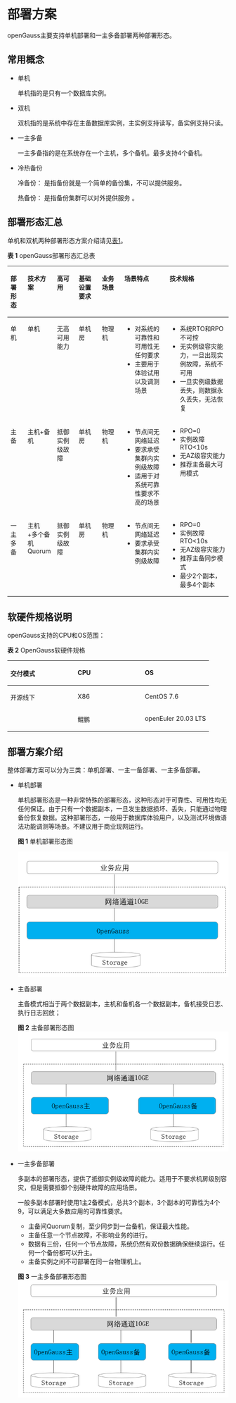 # 部署方案<a name="ZH-CN_TOPIC_0251307662"></a>

openGauss主要支持单机部署和一主多备部署两种部署形态。

## 常用概念<a name="section27911144155312"></a>

-   单机

    单机指的是只有一个数据库实例。

-   双机

    双机指的是系统中存在主备数据库实例，主实例支持读写，备实例支持只读。

-   一主多备

    一主多备指的是在系统存在一个主机，多个备机。最多支持4个备机。

-   冷热备份

    冷备份： 是指备份就是一个简单的备份集，不可以提供服务。

    热备份： 是指备份集群可以对外提供服务 。


## 部署形态汇总<a name="section906197544"></a>

单机和双机两种部署形态方案介绍请见[表1](#zh-cn_topic_0243295239_zh-cn_topic_0240782908_table138801827134510)。

**表 1**  openGauss部署形态汇总表

<a name="zh-cn_topic_0243295239_zh-cn_topic_0240782908_table138801827134510"></a>
<table><thead align="left"><tr id="zh-cn_topic_0243295239_zh-cn_topic_0240782908_row88806271452"><th class="cellrowborder" valign="top" width="7.830783078307831%" id="mcps1.2.8.1.1"><p id="zh-cn_topic_0243295239_zh-cn_topic_0240782908_p9880227184518"><a name="zh-cn_topic_0243295239_zh-cn_topic_0240782908_p9880227184518"></a><a name="zh-cn_topic_0243295239_zh-cn_topic_0240782908_p9880227184518"></a>部署形态</p>
</th>
<th class="cellrowborder" valign="top" width="11.561156115611562%" id="mcps1.2.8.1.2"><p id="zh-cn_topic_0243295239_zh-cn_topic_0240782908_p1388836114920"><a name="zh-cn_topic_0243295239_zh-cn_topic_0240782908_p1388836114920"></a><a name="zh-cn_topic_0243295239_zh-cn_topic_0240782908_p1388836114920"></a>技术方案</p>
</th>
<th class="cellrowborder" valign="top" width="10.051005100510052%" id="mcps1.2.8.1.3"><p id="zh-cn_topic_0243295239_zh-cn_topic_0240782908_p133131537114919"><a name="zh-cn_topic_0243295239_zh-cn_topic_0240782908_p133131537114919"></a><a name="zh-cn_topic_0243295239_zh-cn_topic_0240782908_p133131537114919"></a>高可用</p>
</th>
<th class="cellrowborder" valign="top" width="10.671067106710671%" id="mcps1.2.8.1.4"><p id="zh-cn_topic_0243295239_zh-cn_topic_0240782908_p6990111871915"><a name="zh-cn_topic_0243295239_zh-cn_topic_0240782908_p6990111871915"></a><a name="zh-cn_topic_0243295239_zh-cn_topic_0240782908_p6990111871915"></a>基础设置要求</p>
</th>
<th class="cellrowborder" valign="top" width="10.41104110411041%" id="mcps1.2.8.1.5"><p id="zh-cn_topic_0243295239_zh-cn_topic_0240782908_p103111337154915"><a name="zh-cn_topic_0243295239_zh-cn_topic_0240782908_p103111337154915"></a><a name="zh-cn_topic_0243295239_zh-cn_topic_0240782908_p103111337154915"></a>业务场景</p>
</th>
<th class="cellrowborder" valign="top" width="20.99209920992099%" id="mcps1.2.8.1.6"><p id="zh-cn_topic_0243295239_zh-cn_topic_0240782908_p7880132764518"><a name="zh-cn_topic_0243295239_zh-cn_topic_0240782908_p7880132764518"></a><a name="zh-cn_topic_0243295239_zh-cn_topic_0240782908_p7880132764518"></a>场景特点</p>
</th>
<th class="cellrowborder" valign="top" width="28.48284828482848%" id="mcps1.2.8.1.7"><p id="zh-cn_topic_0243295239_zh-cn_topic_0240782908_p1088012784511"><a name="zh-cn_topic_0243295239_zh-cn_topic_0240782908_p1088012784511"></a><a name="zh-cn_topic_0243295239_zh-cn_topic_0240782908_p1088012784511"></a>技术规格</p>
</th>
</tr>
</thead>
<tbody><tr id="zh-cn_topic_0243295239_zh-cn_topic_0240782908_row18811277455"><td class="cellrowborder" valign="top" width="7.830783078307831%" headers="mcps1.2.8.1.1 "><p id="zh-cn_topic_0243295239_zh-cn_topic_0240782908_p9881162744520"><a name="zh-cn_topic_0243295239_zh-cn_topic_0240782908_p9881162744520"></a><a name="zh-cn_topic_0243295239_zh-cn_topic_0240782908_p9881162744520"></a>单机</p>
</td>
<td class="cellrowborder" valign="top" width="11.561156115611562%" headers="mcps1.2.8.1.2 "><p id="zh-cn_topic_0243295239_zh-cn_topic_0240782908_p288192718457"><a name="zh-cn_topic_0243295239_zh-cn_topic_0240782908_p288192718457"></a><a name="zh-cn_topic_0243295239_zh-cn_topic_0240782908_p288192718457"></a>单机</p>
</td>
<td class="cellrowborder" valign="top" width="10.051005100510052%" headers="mcps1.2.8.1.3 "><p id="zh-cn_topic_0243295239_zh-cn_topic_0240782908_p17881172714513"><a name="zh-cn_topic_0243295239_zh-cn_topic_0240782908_p17881172714513"></a><a name="zh-cn_topic_0243295239_zh-cn_topic_0240782908_p17881172714513"></a>无高可用能力</p>
</td>
<td class="cellrowborder" valign="top" width="10.671067106710671%" headers="mcps1.2.8.1.4 "><p id="zh-cn_topic_0243295239_zh-cn_topic_0240782908_p1198919186193"><a name="zh-cn_topic_0243295239_zh-cn_topic_0240782908_p1198919186193"></a><a name="zh-cn_topic_0243295239_zh-cn_topic_0240782908_p1198919186193"></a>单机房</p>
</td>
<td class="cellrowborder" valign="top" width="10.41104110411041%" headers="mcps1.2.8.1.5 "><p id="zh-cn_topic_0243295239_zh-cn_topic_0240782908_p868019214187"><a name="zh-cn_topic_0243295239_zh-cn_topic_0240782908_p868019214187"></a><a name="zh-cn_topic_0243295239_zh-cn_topic_0240782908_p868019214187"></a>物理机</p>
</td>
<td class="cellrowborder" valign="top" width="20.99209920992099%" headers="mcps1.2.8.1.6 "><a name="zh-cn_topic_0243295239_zh-cn_topic_0240782908_ul61827011712"></a><a name="zh-cn_topic_0243295239_zh-cn_topic_0240782908_ul61827011712"></a><ul id="zh-cn_topic_0243295239_zh-cn_topic_0240782908_ul61827011712"><li>对系统的可靠性和可用性无任何要求</li><li>主要用于体验试用以及调测场景</li></ul>
</td>
<td class="cellrowborder" valign="top" width="28.48284828482848%" headers="mcps1.2.8.1.7 "><a name="zh-cn_topic_0243295239_zh-cn_topic_0240782908_ul83681420142312"></a><a name="zh-cn_topic_0243295239_zh-cn_topic_0240782908_ul83681420142312"></a><ul id="zh-cn_topic_0243295239_zh-cn_topic_0240782908_ul83681420142312"><li>系统RTO和RPO不可控</li><li>无实例级容灾能力，一旦出现实例故障，系统不可用</li><li>一旦实例级数据丢失，则数据永久丢失，无法恢复</li></ul>
</td>
</tr>
<tr id="zh-cn_topic_0243295239_zh-cn_topic_0240782908_row16881142774510"><td class="cellrowborder" valign="top" width="7.830783078307831%" headers="mcps1.2.8.1.1 "><p id="zh-cn_topic_0243295239_zh-cn_topic_0240782908_p8881192712456"><a name="zh-cn_topic_0243295239_zh-cn_topic_0240782908_p8881192712456"></a><a name="zh-cn_topic_0243295239_zh-cn_topic_0240782908_p8881192712456"></a>主备</p>
</td>
<td class="cellrowborder" valign="top" width="11.561156115611562%" headers="mcps1.2.8.1.2 "><p id="zh-cn_topic_0243295239_zh-cn_topic_0240782908_p488172764514"><a name="zh-cn_topic_0243295239_zh-cn_topic_0240782908_p488172764514"></a><a name="zh-cn_topic_0243295239_zh-cn_topic_0240782908_p488172764514"></a>主机+备机</p>
</td>
<td class="cellrowborder" valign="top" width="10.051005100510052%" headers="mcps1.2.8.1.3 "><p id="zh-cn_topic_0243295239_zh-cn_topic_0240782908_p888116276453"><a name="zh-cn_topic_0243295239_zh-cn_topic_0240782908_p888116276453"></a><a name="zh-cn_topic_0243295239_zh-cn_topic_0240782908_p888116276453"></a>抵御实例级故障</p>
</td>
<td class="cellrowborder" valign="top" width="10.671067106710671%" headers="mcps1.2.8.1.4 "><p id="zh-cn_topic_0243295239_zh-cn_topic_0240782908_p2988191815196"><a name="zh-cn_topic_0243295239_zh-cn_topic_0240782908_p2988191815196"></a><a name="zh-cn_topic_0243295239_zh-cn_topic_0240782908_p2988191815196"></a>单机房</p>
</td>
<td class="cellrowborder" valign="top" width="10.41104110411041%" headers="mcps1.2.8.1.5 "><p id="zh-cn_topic_0243295239_zh-cn_topic_0240782908_p12948205813196"><a name="zh-cn_topic_0243295239_zh-cn_topic_0240782908_p12948205813196"></a><a name="zh-cn_topic_0243295239_zh-cn_topic_0240782908_p12948205813196"></a>物理机</p>
</td>
<td class="cellrowborder" valign="top" width="20.99209920992099%" headers="mcps1.2.8.1.6 "><a name="zh-cn_topic_0243295239_zh-cn_topic_0240782908_ul617272701813"></a><a name="zh-cn_topic_0243295239_zh-cn_topic_0240782908_ul617272701813"></a><ul id="zh-cn_topic_0243295239_zh-cn_topic_0240782908_ul617272701813"><li>节点间无网络延迟</li><li>要求承受集群内实例级故障</li><li>适用于对系统可靠性要求不高的场景</li></ul>
</td>
<td class="cellrowborder" valign="top" width="28.48284828482848%" headers="mcps1.2.8.1.7 "><a name="zh-cn_topic_0243295239_zh-cn_topic_0240782908_ul15571133112234"></a><a name="zh-cn_topic_0243295239_zh-cn_topic_0240782908_ul15571133112234"></a><ul id="zh-cn_topic_0243295239_zh-cn_topic_0240782908_ul15571133112234"><li>RPO=0</li><li>实例故障RTO&lt;10s</li><li>无AZ级容灾能力</li><li>推荐主备最大可用模式</li></ul>
</td>
</tr>
<tr id="zh-cn_topic_0243295239_zh-cn_topic_0240782908_row1188192764517"><td class="cellrowborder" valign="top" width="7.830783078307831%" headers="mcps1.2.8.1.1 "><p id="zh-cn_topic_0243295239_zh-cn_topic_0240782908_p12881102744520"><a name="zh-cn_topic_0243295239_zh-cn_topic_0240782908_p12881102744520"></a><a name="zh-cn_topic_0243295239_zh-cn_topic_0240782908_p12881102744520"></a>一主多备</p>
</td>
<td class="cellrowborder" valign="top" width="11.561156115611562%" headers="mcps1.2.8.1.2 "><p id="zh-cn_topic_0243295239_zh-cn_topic_0240782908_p28811277451"><a name="zh-cn_topic_0243295239_zh-cn_topic_0240782908_p28811277451"></a><a name="zh-cn_topic_0243295239_zh-cn_topic_0240782908_p28811277451"></a>主机 +多个备机 Quorum</p>
</td>
<td class="cellrowborder" valign="top" width="10.051005100510052%" headers="mcps1.2.8.1.3 "><p id="zh-cn_topic_0243295239_zh-cn_topic_0240782908_p1965812387151"><a name="zh-cn_topic_0243295239_zh-cn_topic_0240782908_p1965812387151"></a><a name="zh-cn_topic_0243295239_zh-cn_topic_0240782908_p1965812387151"></a>抵御实例级故障</p>
</td>
<td class="cellrowborder" valign="top" width="10.671067106710671%" headers="mcps1.2.8.1.4 "><p id="zh-cn_topic_0243295239_zh-cn_topic_0240782908_p1098791801920"><a name="zh-cn_topic_0243295239_zh-cn_topic_0240782908_p1098791801920"></a><a name="zh-cn_topic_0243295239_zh-cn_topic_0240782908_p1098791801920"></a>单机房</p>
</td>
<td class="cellrowborder" valign="top" width="10.41104110411041%" headers="mcps1.2.8.1.5 "><p id="zh-cn_topic_0243295239_zh-cn_topic_0240782908_p8591412192012"><a name="zh-cn_topic_0243295239_zh-cn_topic_0240782908_p8591412192012"></a><a name="zh-cn_topic_0243295239_zh-cn_topic_0240782908_p8591412192012"></a>物理机</p>
</td>
<td class="cellrowborder" valign="top" width="20.99209920992099%" headers="mcps1.2.8.1.6 "><a name="zh-cn_topic_0243295239_zh-cn_topic_0240782908_ul1473717417212"></a><a name="zh-cn_topic_0243295239_zh-cn_topic_0240782908_ul1473717417212"></a><ul id="zh-cn_topic_0243295239_zh-cn_topic_0240782908_ul1473717417212"><li>节点间无网络延迟</li><li>要求承受集群内实例级故障</li></ul>
</td>
<td class="cellrowborder" valign="top" width="28.48284828482848%" headers="mcps1.2.8.1.7 "><a name="zh-cn_topic_0243295239_zh-cn_topic_0240782908_ul13758194392316"></a><a name="zh-cn_topic_0243295239_zh-cn_topic_0240782908_ul13758194392316"></a><ul id="zh-cn_topic_0243295239_zh-cn_topic_0240782908_ul13758194392316"><li>RPO=0</li><li>实例故障RTO&lt;10s</li><li>无AZ级容灾能力</li><li>推荐主备同步模式</li><li>最少2个副本，最多4个副本</li></ul>
</td>
</tr>
</tbody>
</table>

## 软硬件规格说明<a name="zh-cn_topic_0243295239_zh-cn_topic_0240782908_section9327172719508"></a>

openGauss支持的CPU和OS范围：

**表 2**  OpenGauss软硬件规格

<a name="zh-cn_topic_0243295239_zh-cn_topic_0240782908_table112131848163420"></a>
<table><thead align="left"><tr id="zh-cn_topic_0243295239_zh-cn_topic_0240782908_row1521418485347"><th class="cellrowborder" valign="top" width="33.33333333333333%" id="mcps1.2.4.1.1"><p id="zh-cn_topic_0243295239_zh-cn_topic_0240782908_p521474873420"><a name="zh-cn_topic_0243295239_zh-cn_topic_0240782908_p521474873420"></a><a name="zh-cn_topic_0243295239_zh-cn_topic_0240782908_p521474873420"></a>交付模式</p>
</th>
<th class="cellrowborder" valign="top" width="33.33333333333333%" id="mcps1.2.4.1.2"><p id="zh-cn_topic_0243295239_zh-cn_topic_0240782908_p182145480348"><a name="zh-cn_topic_0243295239_zh-cn_topic_0240782908_p182145480348"></a><a name="zh-cn_topic_0243295239_zh-cn_topic_0240782908_p182145480348"></a>CPU</p>
</th>
<th class="cellrowborder" valign="top" width="33.33333333333333%" id="mcps1.2.4.1.3"><p id="zh-cn_topic_0243295239_zh-cn_topic_0240782908_p1021415481346"><a name="zh-cn_topic_0243295239_zh-cn_topic_0240782908_p1021415481346"></a><a name="zh-cn_topic_0243295239_zh-cn_topic_0240782908_p1021415481346"></a>OS</p>
</th>
</tr>
</thead>
<tbody><tr id="zh-cn_topic_0243295239_zh-cn_topic_0240782908_row18214144823411"><td class="cellrowborder" rowspan="2" valign="top" width="33.33333333333333%" headers="mcps1.2.4.1.1 "><p id="zh-cn_topic_0243295239_zh-cn_topic_0240782908_p42141148193411"><a name="zh-cn_topic_0243295239_zh-cn_topic_0240782908_p42141148193411"></a><a name="zh-cn_topic_0243295239_zh-cn_topic_0240782908_p42141148193411"></a>开源线下</p>
</td>
<td class="cellrowborder" valign="top" width="33.33333333333333%" headers="mcps1.2.4.1.2 "><p id="zh-cn_topic_0243295239_zh-cn_topic_0240782908_p1214174883410"><a name="zh-cn_topic_0243295239_zh-cn_topic_0240782908_p1214174883410"></a><a name="zh-cn_topic_0243295239_zh-cn_topic_0240782908_p1214174883410"></a>X86</p>
</td>
<td class="cellrowborder" valign="top" width="33.33333333333333%" headers="mcps1.2.4.1.3 "><p id="zh-cn_topic_0243295239_zh-cn_topic_0240782908_p19214148183417"><a name="zh-cn_topic_0243295239_zh-cn_topic_0240782908_p19214148183417"></a><a name="zh-cn_topic_0243295239_zh-cn_topic_0240782908_p19214148183417"></a>CentOS 7.6</p>
</td>
</tr>
<tr id="zh-cn_topic_0243295239_zh-cn_topic_0240782908_row221414883410"><td class="cellrowborder" valign="top" headers="mcps1.2.4.1.1 "><p id="zh-cn_topic_0243295239_zh-cn_topic_0240782908_p11214164893414"><a name="zh-cn_topic_0243295239_zh-cn_topic_0240782908_p11214164893414"></a><a name="zh-cn_topic_0243295239_zh-cn_topic_0240782908_p11214164893414"></a>鲲鹏</p>
</td>
<td class="cellrowborder" valign="top" headers="mcps1.2.4.1.2 "><p id="zh-cn_topic_0243295239_zh-cn_topic_0240782908_p6214348143417"><a name="zh-cn_topic_0243295239_zh-cn_topic_0240782908_p6214348143417"></a><a name="zh-cn_topic_0243295239_zh-cn_topic_0240782908_p6214348143417"></a>openEuler 20.03 LTS</p>
</td>
</tr>
</tbody>
</table>

## 部署方案介绍<a name="section185145125515"></a>

整体部署方案可以分为三类：单机部署、一主一备部署、一主多备部署。

-   单机部署

    单机部署形态是一种非常特殊的部署形态，这种形态对于可靠性、可用性均无任何保证。由于只有一个数据副本，一旦发生数据损坏、丢失，只能通过物理备份恢复数据。这种部署形态，一般用于数据库体验用户，以及测试环境做语法功能调测等场景。不建议用于商业现网运行。

    **图 1**  单机部署形态图<a name="zh-cn_topic_0243295241_zh-cn_topic_0243253012_fig1128133574111"></a>  
    

    ![](figures/zh-cn_image_0270110662.png)

-   主备部署

    主备模式相当于两个数据副本，主机和备机各一个数据副本，备机接受日志、执行日志回放；

    **图 2**  主备部署形态图<a name="zh-cn_topic_0243295242_zh-cn_topic_0243253013_fig1843505845112"></a>  
    ![](figures/主备部署形态图.png "主备部署形态图")

-   一主多备部署

    多副本的部署形态，提供了抵御实例级故障的能力。适用于不要求机房级别容灾，但是需要抵御个别硬件故障的应用场景。

    一般多副本部署时使用1主2备模式，总共3个副本，3个副本的可靠性为4个9，可以满足大多数应用的可靠性要求。

    -   主备间Quorum复制，至少同步到一台备机，保证最大性能。
    -   主备任意一个节点故障，不影响业务的进行。
    -   数据有三份，任何一个节点故障，系统仍然有双份数据确保继续运行。任何一个备份都可以升主。
    -   主备实例之间不可部署在同一台物理机上。

    **图 3**  一主多备部署形态图<a name="fig5294135131017"></a>  
    ![](figures/一主多备部署形态图.png "一主多备部署形态图")


